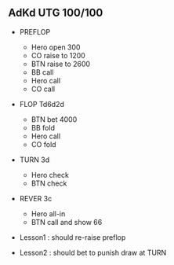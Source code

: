 ## AdKd UTG 100/100

* PREFLOP
  * Hero open 300
  * CO raise to 1200
  * BTN raise to 2600
  * BB call
  * Hero call
  * CO call
* FLOP Td6d2d
  * BTN bet 4000
  * BB fold
  * Hero call
  * CO fold
* TURN 3d
  * Hero check
  * BTN check
* REVER 3c
  * Hero all-in
  * BTN call and show 66

* Lesson1 : should re-raise preflop
* Lesson2 : should bet to punish draw at TURN
